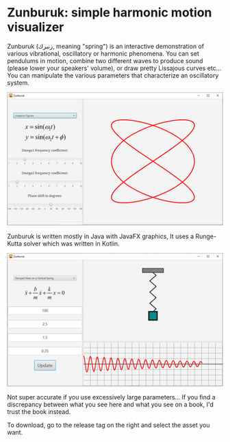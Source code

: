 # Zunburuk: simple harmonic motion visualizer
Zunburuk (زنبرك, meaning "spring") is an interactive demonstration of various vibrational, oscillatory or harmonic phenomena. 
You can set pendulums in motion, combine two different waves to produce sound (please lower your speakers' volume), 
or draw pretty Lissajous curves etc... You can manipulate the various parameters that characterize an oscillatory system.

![](images/screenshot0.png)

Zunburuk is written mostly in Java with JavaFX graphics, It uses a Runge-Kutta solver which was written in Kotlin.

![](images/screenshot1.png)

Not super accurate if you use excessively large parameters... If you find a discrepancy
between what you see here and what you see on a book, I'd trust the book instead.

To download, go to the release tag on the right and select the asset you want.
